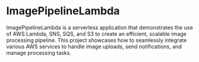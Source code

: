 # ImagePipelineLambda
ImagePipelineLambda is a serverless application that demonstrates the use of AWS Lambda, SNS, SQS, and S3 to create an efficient, scalable image processing pipeline. This project showcases how to seamlessly integrate various AWS services to handle image uploads, send notifications, and manage processing tasks.
